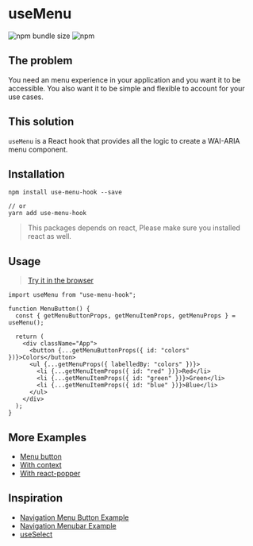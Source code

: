 # useMenu
![npm bundle size](https://img.shields.io/bundlephobia/min/use-menu-hook)
![npm](https://img.shields.io/npm/v/use-menu-hook)
## The problem

You need an menu experience in your application and you want it to be
accessible. You also want it to be simple and flexible to account for your use
cases.

## This solution
`useMenu` is a React hook that provides all the logic to create a WAI-ARIA menu component.

## Installation
```
npm install use-menu-hook --save

// or
yarn add use-menu-hook
```
> This packages depends on react, Please make sure you installed react as well.

## Usage 
> [Try it in the browser](https://codesandbox.io/s/fervent-tesla-o68gp)
```
import useMenu from "use-menu-hook";

function MenuButton() {
  const { getMenuButtonProps, getMenuItemProps, getMenuProps } = useMenu();

  return (
    <div className="App">
      <button {...getMenuButtonProps({ id: "colors" })}>Colors</button>
      <ul {...getMenuProps({ labelledBy: "colors" })}>
        <li {...getMenuItemProps({ id: "red" })}>Red</li>
        <li {...getMenuItemProps({ id: "green" })}>Green</li>
        <li {...getMenuItemProps({ id: "blue" })}>Blue</li>
      </ul>
    </div>
  );
}
```

## More Examples

- [Menu button](https://codesandbox.io/s/github/nielswijers/use-menu-hook/tree/master/examples/menu-button)
- [With context](https://codesandbox.io/s/github/nielswijers/use-menu-hook/tree/master/examples/with-context)
- [With react-popper](https://codesandbox.io/s/github/nielswijers/use-menu-hook/tree/master/examples/with-react-popper)

## Inspiration
- [Navigation Menu Button Example](https://www.w3.org/TR/wai-aria-practices/examples/menu-button/menu-button-links.html)
- [Navigation Menubar Example](https://www.w3.org/TR/wai-aria-practices/examples/menubar/menubar-1/menubar-1.html)
- [useSelect](https://github.com/downshift-js/downshift/tree/master/src/hooks/useSelect)
